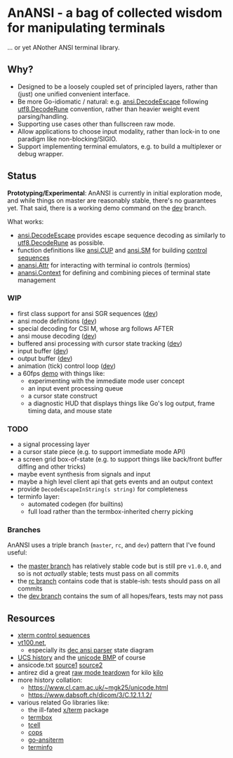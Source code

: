 # AnANSI - a bag of collected wisdom for manipulating terminals

... or yet ANother ANSI terminal library.

## Why?

- Designed to be a loosely coupled set of principled layers, rather than (just)
  one unified convenient interface.
- Be more Go-idiomatic / natural: e.g.  [ansi.DecodeEscape][ansi_decode_escape]
  following [utf8.DecodeRune][decode_rune] convention, rather than heavier
  weight event parsing/handling.
- Supporting use cases other than fullscreen raw mode.
- Allow applications to choose input modality, rather than lock-in to one
  paradigm like non-blocking/SIGIO.
- Support implementing terminal emulators, e.g. to build a multiplexer or debug
  wrapper.

## Status

**Prototyping/Experimental**: AnANSI is currently in initial exploration mode,
and while things on master are reasonably stable, there's no guarantees yet.
That said, there is a working demo command on the [dev][dev] branch.

What works:
- [ansi.DecodeEscape][ansi_decode_escape] provides escape sequence decoding
  as similarly to [utf8.DecodeRune][decode_rune] as possible.
- function definitions like [ansi.CUP][ansi_cup] and [ansi.SM][ansi_sm] for
  building [control sequences][ansi_seq]
- [anansi.Attr][anansi_attr] for interacting with terminal io controls (termios)
- [anansi.Context][anansi_context] for defining and combining pieces of
  terminal state management

### WIP

- first class support for ansi SGR sequences ([dev][dev])
- ansi mode definitions ([dev][dev])
- special decoding for CSI M, whose arg follows AFTER
- ansi mouse decoding ([dev][dev])
- buffered ansi processing with cursor state tracking ([dev][dev])
- input buffer ([dev][dev])
- output buffer ([dev][dev])
- animation (tick) control loop ([dev][dev])
- a 60fps [demo][demo] with things like:
  - experimenting with the immediate mode user concept
  - an input event processing queue
  - a cursor state construct
  - a diagnostic HUD that displays things like Go's log output, frame timing
    data, and mouse state

### TODO

- a signal processing layer
- a cursor state piece (e.g. to support immediate mode API)
- a screen grid box-of-state (e.g. to support things like back/front buffer
  diffing and other tricks)
- maybe event synthesis from signals and input
- maybe a high level client api that gets events and an output context
- provide `DecodeEscapeInString(s string)` for completeness
- terminfo layer:
  - automated codegen (for builtins)
  - full load rather than the termbox-inherited cherry picking

### Branches

AnANSI uses a triple branch (`master`, `rc`, and `dev`) pattern that I've found
useful:
- the [master branch][master] has relatively stable code but is
  still pre `v1.0.0`, and so is not *actually* stable; tests must pass on all
  commits
- the [rc branch][rc] contains code that is stable-ish: tests should
  pass on all commits
- the [dev branch][dev] contains the sum of all hopes/fears, tests
  may not pass

## Resources

- [xterm control sequences][xterm_ctl]
- [vt100.net][vt100],
  - especially its [dec ansi parser][ansi_parser_sm] state diagram
- [UCS history][ucs] and the [unicode BMP][unicode_bmp] of course
- ansicode.txt [source1][tmux_ansicode] [source2][pdp10_ansicode]
- antirez did a great [raw mode teardown][kilo_rawmode] for kilo [kilo][kilo]
- more history collation:
  - https://www.cl.cam.ac.uk/~mgk25/unicode.html
  - https://www.dabsoft.ch/dicom/3/C.12.1.1.2/
- various related Go libraries like:
  - the ill-fated [x/term](https://github.com/golang/go/issues/13104) package
  - [termbox](https://github.com/nsf/termbox-go)
  - [tcell](https://github.com/gdamore/tcell)
  - [cops](https://github.com/kriskowal/cops)
  - [go-ansiterm](https://github.com/Azure/go-ansiterm)
  - [terminfo](https://github.com/xo/terminfo)

[anansi_attr]: https://godoc.org/github.com/jcorbin/anansi#Attr
[anansi_context]: https://godoc.org/github.com/jcorbin/anansi#Context
[ansi_cup]: https://godoc.org/github.com/jcorbin/anansi/ansi#CUP
[ansi_decode_escape]: https://godoc.org/github.com/jcorbin/anansi/ansi#DecodeEscape
[ansi_parser_sm]: https://www.vt100.net/emu/dec_ansi_parser
[ansi_seq]: https://godoc.org/github.com/jcorbin/anansi/ansi#Seq
[ansi_sm]: https://godoc.org/github.com/jcorbin/anansi/ansi#SM
[decode_rune]: https://golang.org/pkg/unicode/utf8/#DecodeRune
[kilo]: https://github.com/antirez/kilo
[kilo_rawmode]: https://viewsourcecode.org/snaptoken/kilo/02.enteringRawMode.html
[pdp10_ansicode]: http://www.inwap.com/pdp10/ansicode.txt
[tmux_ansicode]: https://github.com/tmux/tmux/blob/master/tools/ansicode.txt
[ucs]: https://en.wikipedia.org/wiki/Universal_Coded_Character_Set
[unicode_bmp]: https://en.wikipedia.org/wiki/Plane_(Unicode)#Basic_Multilingual_Plane
[vt100]: https://www.vt100.net
[xterm_ctl]: http://invisible-island.net/xterm/ctlseqs/ctlseqs.html

[master]: ../../tree/master
[rc]: ../../tree/rc
[dev]: ../../tree/dev
[demo]: ../../tree/dev/cmd/demo
